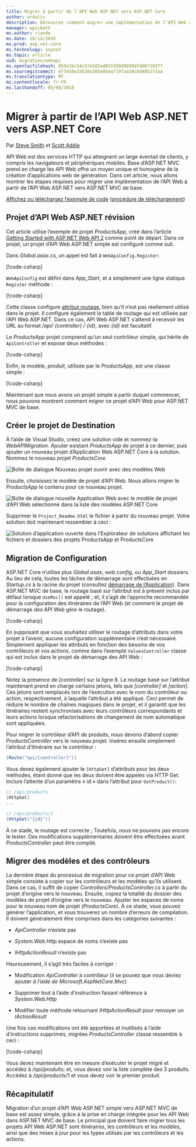 ```yaml
---
title: Migrer à partir de l’API Web ASP.NET vers ASP.NET Core
author: ardalis
description: Découvrez comment migrer une implémentation de l’API Web à partir de l’API Web ASP.NET vers ASP.NET MVC de base.
manager: wpickett
ms.author: riande
ms.date: 10/14/2016
ms.prod: asp.net-core
ms.technology: aspnet
ms.topic: article
uid: migration/webapi
ms.openlocfilehash: 059e1bc54c57e502ad01fd50d9899dfd0671037f
ms.sourcegitcommit: 477d38e33530a305405eaf19faa29c6d805273aa
ms.translationtype: MT
ms.contentlocale: fr-FR
ms.lasthandoff: 05/08/2018
---
```

# <a name="migrate-from-aspnet-web-api-to-aspnet-core"></a>Migrer à partir de l’API Web ASP.NET vers ASP.NET Core

Par [Steve Smith](https://ardalis.com/) et [Scott Addie](https://scottaddie.com)

API Web est des services HTTP qui atteignent un large éventail de clients, y compris les navigateurs et périphériques mobiles. Base d’ASP.NET MVC prend en charge les API Web offre un moyen unique et homogène de la création d’applications web de génération. Dans cet article, nous allons montrer les étapes requises pour migrer une implémentation de l’API Web à partir de l’API Web ASP.NET vers ASP.NET MVC de base.

[Affichez ou téléchargez l’exemple de code](https://github.com/aspnet/Docs/tree/master/aspnetcore/migration/webapi/sample) ([procédure de téléchargement](xref:tutorials/index#how-to-download-a-sample))

## <a name="review-aspnet-web-api-project"></a>Projet d’API Web ASP.NET révision

Cet article utilise l’exemple de projet *ProductsApp*, créé dans l’article [Getting Started with ASP.NET Web API 2](/aspnet/web-api/overview/getting-started-with-aspnet-web-api/tutorial-your-first-web-api) comme point de départ. Dans ce projet, un projet d’API Web ASP.NET simple est configuré comme suit.

Dans *Global.asax.cs*, un appel est fait à `WebApiConfig.Register`:

[!code-csharp[](../migration/webapi/sample/ProductsApp/Global.asax.cs?highlight=14)]

`WebApiConfig` est défini dans *App_Start*, et a simplement une ligne statique `Register` méthode :

[!code-csharp[](../migration/webapi/sample/ProductsApp/App_Start/WebApiConfig.cs?highlight=15,16,17,18,19,20)]


Cette classe configure [attribut routage](https://docs.microsoft.com/aspnet/web-api/overview/web-api-routing-and-actions/attribute-routing-in-web-api-2), bien qu’il n’est pas réellement utilisé dans le projet. Il configure également la table de routage qui est utilisée par l’API Web ASP.NET. Dans ce cas, API Web ASP.NET s’attend à recevoir les URL au format */api/ {controller} / {id}*, avec *{id}* est facultatif.

Le *ProductsApp* projet comprend qu’un seul contrôleur simple, qui hérite de `ApiController` et expose deux méthodes :

[!code-csharp[](../migration/webapi/sample/ProductsApp/Controllers/ProductsController.cs?highlight=19,24)]

Enfin, le modèle, *produit*, utilisée par le *ProductsApp*, est une classe simple :

[!code-csharp[](webapi/sample/ProductsApp/Models/Product.cs)]

Maintenant que nous avons un projet simple à partir duquel commencer, nous pouvons montrent comment migrer ce projet d’API Web pour ASP.NET MVC de base.

## <a name="create-the-destination-project"></a>Créer le projet de Destination

À l’aide de Visual Studio, créez une solution vide et nommez-la *WebAPIMigration*. Ajouter existant *ProductsApp* de projet à ce dernier, puis ajouter un nouveau projet d’Application Web ASP.NET Core à la solution. Nommez le nouveau projet *ProductsCore*.

![Boîte de dialogue Nouveau projet ouvrir avec des modèles Web](webapi/_static/add-web-project.png)

Ensuite, choisissez le modèle de projet d’API Web. Nous allons migrer le *ProductsApp* le contenu pour ce nouveau projet.

![Boîte de dialogue nouvelle Application Web avec le modèle de projet d’API Web sélectionné dans la liste des modèles ASP.NET Core](webapi/_static/aspnet-5-webapi.png)

Supprimer le `Project_Readme.html` le fichier à partir du nouveau projet. Votre solution doit maintenant ressembler à ceci :

![Solution d’application ouverte dans l’Explorateur de solutions affichant les fichiers et dossiers des projets ProductsApp et ProductsCore](webapi/_static/webapimigration-solution.png)

## <a name="migrate-configuration"></a>Migration de Configuration

ASP.NET Core n’utilise plus *Global.asax*, *web.config*, ou *App_Start* dossiers. Au lieu de cela, toutes les tâches de démarrage sont effectuées en *Startup.cs* à la racine du projet (consultez [démarrage de l’Application](../fundamentals/startup.md)). Dans ASP.NET MVC de base, le routage basé sur l’attribut est à présent inclus par défaut lorsque `UseMvc()` est appelé ; et, il s’agit de l’approche recommandée pour la configuration des itinéraires de l’API Web (et comment le projet de démarrage des API Web gère le routage).

[!code-csharp[](../migration/webapi/sample/ProductsCore/Startup.cs?highlight=31)]

En supposant que vous souhaitez utiliser le routage d’attributs dans votre projet à l’avenir, aucune configuration supplémentaire n’est nécessaire. Simplement appliquer les attributs en fonction des besoins de vos contrôleurs et vos actions, comme dans l’exemple `ValuesController` classe qui est inclus dans le projet de démarrage des API Web :

[!code-csharp[](../migration/webapi/sample/ProductsCore/Controllers/ValuesController.cs?highlight=9,13,20,27,33,39)]

Notez la présence de *[controller]* sur la ligne 8. Le routage basé sur l’attribut maintenant prend en charge certains jetons, tels que *[controller]* et *[action]*. Ces jetons sont remplacés lors de l’exécution avec le nom du contrôleur ou action, respectivement, à laquelle l’attribut a été appliqué. Ceci permet de réduire le nombre de chaînes magiques dans le projet, et il garantit que les itinéraires restent synchronisés avec leurs contrôleurs correspondants et leurs actions lorsque refactorisations de changement de nom automatique sont appliquées.

Pour migrer le contrôleur d’API de produits, nous devons d’abord copier *ProductsController* vers le nouveau projet. Insérez ensuite simplement l’attribut d’itinéraire sur le contrôleur :

```csharp
[Route("api/[controller]")]
```

Vous devez également ajouter le `[HttpGet]` d’attributs pour les deux méthodes, étant donné que les deux doivent être appelés via HTTP Get. Inclure l’attente d’un paramètre « id » dans l’attribut pour `GetProduct()`:

```csharp
// /api/products
[HttpGet]
...

// /api/products/1
[HttpGet("{id}")]
```

À ce stade, le routage est correcte ; Toutefois, nous ne pouvons pas encore le tester. Des modifications supplémentaires doivent être effectuées avant *ProductsController* peut être compilé.

## <a name="migrate-models-and-controllers"></a>Migrer des modèles et des contrôleurs

La dernière étape du processus de migration pour ce projet d’API Web simple consiste à copier sur les contrôleurs et les modèles qu’ils utilisent. Dans ce cas, il suffit de copier *Controllers/ProductsController.cs* à partir du projet d’origine vers le nouveau. Ensuite, copiez la totalité du dossier des modèles de projet d’origine vers le nouveau. Ajuster les espaces de noms pour le nouveau nom de projet (*ProductsCore*).  À ce stade, vous pouvez générer l’application, et vous trouverez un nombre d’erreurs de compilation. Il doivent généralement être comprises dans les catégories suivantes :

* *ApiController* n’existe pas

* *System.Web.Http* espace de noms n’existe pas

* *IHttpActionResult* n’existe pas

Heureusement, il s’agit très faciles à corriger :

* Modification *ApiController* à *contrôleur* (il se pouvez que vous deviez ajouter *à l’aide de Microsoft.AspNetCore.Mvc*)

* Supprimer tout à l’aide d’instruction faisant référence à *System.Web.Http*

* Modifier toute méthode retournant *IHttpActionResult* pour renvoyer un *IActionResult*

Une fois ces modifications ont été apportées et inutilisés à l’aide d’instructions supprimés, migrées *ProductsController* classe ressemble à ceci :

[!code-csharp[](../migration/webapi/sample/ProductsCore/Controllers/ProductsController.cs?highlight=1,2,6,8,9,27)]

Vous devez maintenant être en mesure d’exécuter le projet migré et accédez à */api/produits*; et, vous devez voir la liste complète des 3 produits. Accédez à */api/products/1* et vous devez voir le premier produit.

## <a name="summary"></a>Récapitulatif

Migration d’un projet d’API Web ASP.NET simple vers ASP.NET MVC de base est assez simple, grâce à la prise en charge intégrée pour les API Web dans ASP.NET MVC de base. Le principal que doivent faire migrer tous les projets API Web ASP.NET sont itinéraires, les contrôleurs et les modèles, ainsi que des mises à jour pour les types utilisés par les contrôleurs et les actions.
